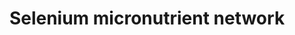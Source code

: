 ---
annotations:
- id: PW:0000133
  parent: classic metabolic pathway
  type: Pathway Ontology
  value: selenoamino acid metabolic pathway
- id: PW:0000002
  parent: classic metabolic pathway
  type: Pathway Ontology
  value: classic metabolic pathway
authors:
- Egoyenechea
- AlexanderPico
- Thomas
- Ommen
- MaintBot
- Evelo
- MartijnVanIersel
- Jildau
- Khanspers
- Damariz
- Andra
- Egonw
- Mkutmon
- MirellaKalafati
- DeSl
- Eweitz
- Marvin M2
- Susan
citedin:
- link: PMC8635790
  title: Selenotranscriptome Network in Non-alcoholic Fatty Liver Disease (2021)
- link: PMC8418865
  title: 'Copy Number Variants Captured by the Array Comparative Genomic Hybridization
    in a Cohort of Patients Affected with Hereditary Colorectal Cancer in Sri Lanka:
    The First CNV Analysis Study of the Hereditary Colorectal Cancer in the Sri Lankan
    Population (2021)'
- link: PMC7929374
  title: Identification of biomarkers and pathways for the SARS-CoV-2 infections that
    make complexities in pulmonary arterial hypertension patients (2021)
- link: PMC7779061
  title: 'WikiPathways: connecting communities (2021)'
- link: PMC7665362
  title: Network-based identification genetic effect of SARS-CoV-2 infections to Idiopathic
    pulmonary fibrosis (IPF) patients (2020)
- link: PMC3268570
  title: Nutrigenetics, Nutrigenomics, and Selenium (2011)
- link: PMC2989004
  title: 'The Micronutrient Genomics Project: a community-driven knowledge base for
    micronutrient research (2010)'
- link: PMC12198134
  title: Investigation of the relationship between chronic hepatitis B and tuberculosis
    using bioinformatics and systems biology approaches (2025)
- link: PMC12049027
  title: 'Decoding per- and polyfluoroalkyl substances (PFAS) in hepatocellular carcinoma:
    a multi-omics and computational toxicology approach (2025)'
communities:
- Micronutrients
description: 'The selenium-centred micronutrient biological network. The most relevant
  biochemical processes related to selenium in the context of metabolism, oxidation
  and inflammation are represented. Also, the compartmental separation (intracellular
  vs. plasma) is presented, identifying the selenium centred plasma metabolome. A
  selenoprotein database exists at:  http://www.selenodb.org.  Proteins on this pathway
  have targeted assays available via the [CPTAC Assay Portal](https://assays.cancer.gov/available_assays?wp_id=WP15)'
last-edited: 2025-06-16
ndex: c06a6a39-8b61-11eb-9e72-0ac135e8bacf
organisms:
- Homo sapiens
redirect_from:
- /index.php/Pathway:WP15
- /instance/WP15
- /instance/WP15_r139409
revision: r139409
schema-jsonld:
- '@context': https://schema.org/
  '@id': https://wikipathways.github.io/pathways/WP15.html
  '@type': Dataset
  creator:
    '@type': Organization
    name: WikiPathways
  description: 'The selenium-centred micronutrient biological network. The most relevant
    biochemical processes related to selenium in the context of metabolism, oxidation
    and inflammation are represented. Also, the compartmental separation (intracellular
    vs. plasma) is presented, identifying the selenium centred plasma metabolome.
    A selenoprotein database exists at:  http://www.selenodb.org.  Proteins on this
    pathway have targeted assays available via the [CPTAC Assay Portal](https://assays.cancer.gov/available_assays?wp_id=WP15)'
  keywords:
  - 15-HETE
  - 5,10-Methylene-THF
  - 5,6-Epoxytetraene
  - 5-HETE
  - 5-HPETE
  - 5-methyl-THF
  - 8-Isoprostaglandin F2a
  - 8-OHdG
  - ABCA1
  - ACT
  - ADP
  - ALA
  - ALB
  - ALOX15B
  - ALOX5
  - APOA1
  - APOA1-NO2Tyr
  - APOB
  - ATP
  - Arachidonic acid
  - Ascorbate
  - Ascorbic acid
  - CBS
  - CCL2
  - COX1
  - COX2
  - CRP
  - CTH
  - Calcium
  - Catalase
  - Chlorine
  - Cholesterol
  - Copper
  - Cystathionine
  - Cysteine
  - DGLA
  - DHA
  - DIO1
  - DIO2
  - DIO3
  - DPA
  - Dehydroascorbic acid
  - Dihydrolipoate
  - EPA
  - F2-Isoprostane
  - FAD
  - FGA
  - FGB
  - FGG
  - FLAD1
  - FLAP
  - FMN
  - Factor VII
  - Fibrin
  - Folic acid
  - Fructosamine
  - GGT1
  - GPX 1
  - GPX 2
  - GPX 3
  - GPX 4
  - GPX 6
  - GSH
  - GSR
  - GSSG
  - Glucose
  - H2O2
  - HBA1
  - HBB
  - HDL
  - HDL-C
  - HDL/APOA1
  - HDL/SAA
  - HNO2
  - HOCl
  - Heme
  - Homocysteine
  - Hydroxykynurenine
  - Hypoxanthine
  - H₂O
  - IFNg
  - IL10
  - IL1B
  - IL6
  - INS
  - INSR
  - Iodine
  - Iron
  - KMO
  - Kynureninase
  - Kynurenine
  - LDL
  - LDLR
  - Leukotriene A4
  - Leukotriene B4
  - Leukotriene C4
  - Leukotriene D4
  - Leukotriene E4
  - Leukotriene F4
  - Linoleic acid
  - Lipoic acid
  - Lipoxin A4
  - Lipoxin B4
  - MDA
  - MPO
  - MTHFR
  - MTR
  - Manganese
  - Methionine
  - Methionine sulfoxide
  - NADP+
  - NADPH
  - NFKB1
  - NFKB2
  - 'NO'
  - NO2
  - Niacin
  - Niacinamide
  - Nicotinamidase
  - Nitrotyrosine
  - O2
  - O2-radical (aka Hyperoxid or superoxide)
  - O3
  - ONOO-/ONOOH
  - PAI-1
  - PGD2
  - PGE1
  - PGE2
  - PGE3
  - PGF2a
  - PGG2
  - PGH2
  - PGH3
  - PGI2
  - PLG
  - PMP
  - PNPO
  - PRDX1
  - PRDX2
  - PRDX3
  - PRDX4
  - PRDX5
  - Pyridoxal 5'-phosphate
  - Quinolinic Acid
  - R-Triiodothyronine (rT3)
  - RELA
  - RFK
  - RNS
  - ROS
  - Riboflavin
  - SAA1
  - SAA2
  - SAA3
  - SAA4
  - SOD1
  - SOD2
  - SOD3
  - SPS2
  - SRB1
  - SelH
  - SelI
  - SelK
  - SelM
  - SelN
  - SelO
  - SelP
  - SelR
  - SelS
  - SelT
  - SelV
  - SelW
  - Selenide
  - Selenium
  - Selenocysteine
  - Selenophosphate
  - Sep15
  - Serine
  - TAG
  - THF
  - TNFa
  - TRXR1
  - TRXR2
  - TRXR3
  - Thrombin
  - Thromboxane A2
  - Thromboxane B2
  - Thyroxine (T4)
  - Triiodothyronine (T3)
  - Trx-(SH)2
  - Trx-S2
  - Tryptophan
  - Uric acid
  - VLDL
  - VLDL-TAG
  - VLDL/APOB
  - Vitamin B12
  - Xanthine
  - Xantine oxidase
  - Zinc
  - a-Tocopherol
  - oxLDL
  - sICAM-1
  - tPA
  license: CC0
  name: Selenium micronutrient network
seo: CreativeWork
title: Selenium micronutrient network
wpid: WP15
---